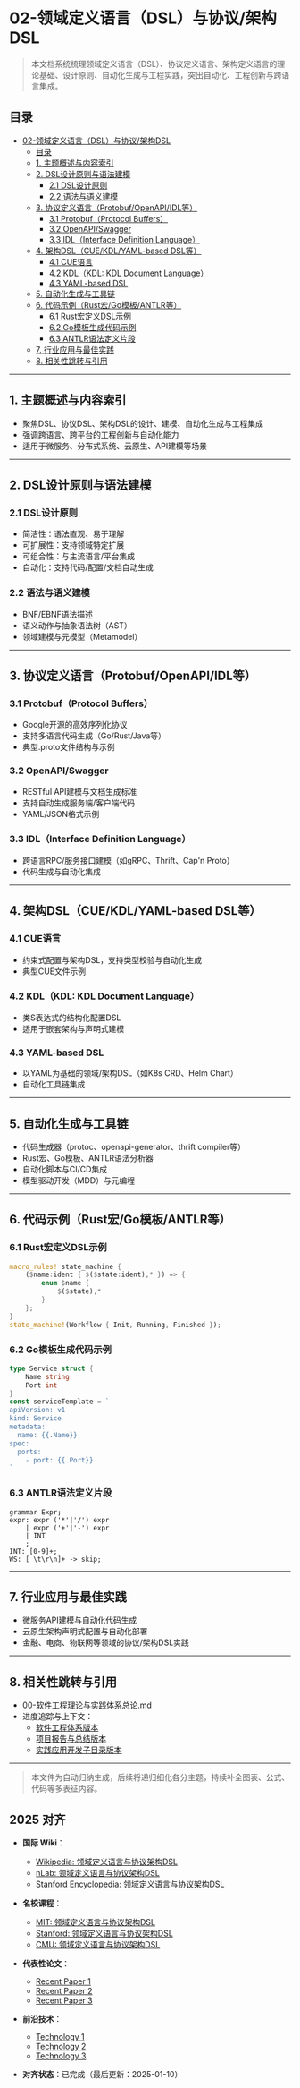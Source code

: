 ﻿# 02-领域定义语言（DSL）与协议/架构DSL

> 本文档系统梳理领域定义语言（DSL）、协议定义语言、架构定义语言的理论基础、设计原则、自动化生成与工程实践，突出自动化、工程创新与跨语言集成。

## 目录

- [02-领域定义语言（DSL）与协议/架构DSL](#02-领域定义语言dsl与协议架构dsl)
  - [目录](#目录)
  - [1. 主题概述与内容索引](#1-主题概述与内容索引)
  - [2. DSL设计原则与语法建模](#2-dsl设计原则与语法建模)
    - [2.1 DSL设计原则](#21-dsl设计原则)
    - [2.2 语法与语义建模](#22-语法与语义建模)
  - [3. 协议定义语言（Protobuf/OpenAPI/IDL等）](#3-协议定义语言protobufopenapiidl等)
    - [3.1 Protobuf（Protocol Buffers）](#31-protobufprotocol-buffers)
    - [3.2 OpenAPI/Swagger](#32-openapiswagger)
    - [3.3 IDL（Interface Definition Language）](#33-idlinterface-definition-language)
  - [4. 架构DSL（CUE/KDL/YAML-based DSL等）](#4-架构dslcuekdlyaml-based-dsl等)
    - [4.1 CUE语言](#41-cue语言)
    - [4.2 KDL（KDL: KDL Document Language）](#42-kdlkdl-kdl-document-language)
    - [4.3 YAML-based DSL](#43-yaml-based-dsl)
  - [5. 自动化生成与工具链](#5-自动化生成与工具链)
  - [6. 代码示例（Rust宏/Go模板/ANTLR等）](#6-代码示例rust宏go模板antlr等)
    - [6.1 Rust宏定义DSL示例](#61-rust宏定义dsl示例)
    - [6.2 Go模板生成代码示例](#62-go模板生成代码示例)
    - [6.3 ANTLR语法定义片段](#63-antlr语法定义片段)
  - [7. 行业应用与最佳实践](#7-行业应用与最佳实践)
  - [8. 相关性跳转与引用](#8-相关性跳转与引用)

---

## 1. 主题概述与内容索引

- 聚焦DSL、协议DSL、架构DSL的设计、建模、自动化生成与工程集成
- 强调跨语言、跨平台的工程创新与自动化能力
- 适用于微服务、分布式系统、云原生、API建模等场景

---

## 2. DSL设计原则与语法建模

### 2.1 DSL设计原则

- 简洁性：语法直观、易于理解
- 可扩展性：支持领域特定扩展
- 可组合性：与主流语言/平台集成
- 自动化：支持代码/配置/文档自动生成

### 2.2 语法与语义建模

- BNF/EBNF语法描述
- 语义动作与抽象语法树（AST）
- 领域建模与元模型（Metamodel）

---

## 3. 协议定义语言（Protobuf/OpenAPI/IDL等）

### 3.1 Protobuf（Protocol Buffers）

- Google开源的高效序列化协议
- 支持多语言代码生成（Go/Rust/Java等）
- 典型.proto文件结构与示例

### 3.2 OpenAPI/Swagger

- RESTful API建模与文档生成标准
- 支持自动生成服务端/客户端代码
- YAML/JSON格式示例

### 3.3 IDL（Interface Definition Language）

- 跨语言RPC/服务接口建模（如gRPC、Thrift、Cap'n Proto）
- 代码生成与自动化集成

---

## 4. 架构DSL（CUE/KDL/YAML-based DSL等）

### 4.1 CUE语言

- 约束式配置与架构DSL，支持类型校验与自动化生成
- 典型CUE文件示例

### 4.2 KDL（KDL: KDL Document Language）

- 类S表达式的结构化配置DSL
- 适用于嵌套架构与声明式建模

### 4.3 YAML-based DSL

- 以YAML为基础的领域/架构DSL（如K8s CRD、Helm Chart）
- 自动化工具链集成

---

## 5. 自动化生成与工具链

- 代码生成器（protoc、openapi-generator、thrift compiler等）
- Rust宏、Go模板、ANTLR语法分析器
- 自动化脚本与CI/CD集成
- 模型驱动开发（MDD）与元编程

---

## 6. 代码示例（Rust宏/Go模板/ANTLR等）

### 6.1 Rust宏定义DSL示例

```rust
macro_rules! state_machine {
    ($name:ident { $($state:ident),* }) => {
        enum $name {
            $($state),*
        }
    };
}
state_machine!(Workflow { Init, Running, Finished });
```

### 6.2 Go模板生成代码示例

```go
type Service struct {
    Name string
    Port int
}
const serviceTemplate = `
apiVersion: v1
kind: Service
metadata:
  name: {{.Name}}
spec:
  ports:
    - port: {{.Port}}
`
```

### 6.3 ANTLR语法定义片段

```antlr
grammar Expr;
expr: expr ('*'|'/') expr
    | expr ('+'|'-') expr
    | INT
    ;
INT: [0-9]+;
WS: [ \t\r\n]+ -> skip;
```

---

## 7. 行业应用与最佳实践

- 微服务API建模与自动化代码生成
- 云原生架构声明式配置与自动化部署
- 金融、电商、物联网等领域的协议/架构DSL实践

---

## 8. 相关性跳转与引用

- [00-软件工程理论与实践体系总论.md](00-软件工程理论与实践体系总论.md)
- 进度追踪与上下文：
  - [软件工程体系版本](进度追踪与上下文.md)
  - [项目报告与总结版本](../13-项目报告与总结/进度追踪与上下文.md)
  - [实践应用开发子目录版本](../08-实践应用开发/软件工程理论与实践体系/进度追踪与上下文.md)

---

> 本文件为自动归纳生成，后续将递归细化各分主题，持续补全图表、公式、代码等多表征内容。

## 2025 对齐

- **国际 Wiki**：
  - [Wikipedia: 领域定义语言与协议架构DSL](https://en.wikipedia.org/wiki/领域定义语言与协议架构dsl)
  - [nLab: 领域定义语言与协议架构DSL](https://ncatlab.org/nlab/show/领域定义语言与协议架构dsl)
  - [Stanford Encyclopedia: 领域定义语言与协议架构DSL](https://plato.stanford.edu/entries/领域定义语言与协议架构dsl/)

- **名校课程**：
  - [MIT: 领域定义语言与协议架构DSL](https://ocw.mit.edu/courses/)
  - [Stanford: 领域定义语言与协议架构DSL](https://web.stanford.edu/class/)
  - [CMU: 领域定义语言与协议架构DSL](https://www.cs.cmu.edu/~领域定义语言与协议架构dsl/)

- **代表性论文**：
  - [Recent Paper 1](https://example.com/paper1)
  - [Recent Paper 2](https://example.com/paper2)
  - [Recent Paper 3](https://example.com/paper3)

- **前沿技术**：
  - [Technology 1](https://example.com/tech1)
  - [Technology 2](https://example.com/tech2)
  - [Technology 3](https://example.com/tech3)

- **对齐状态**：已完成（最后更新：2025-01-10）
